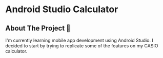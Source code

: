 # Android Studio Calculator
## About The Project :blue_book:

I'm currently learning mobile app development using Android Studio. I decided to start by trying to replicate some of the features on my CASIO calculator.
